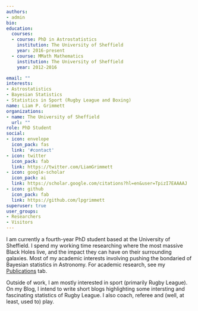 ```yaml
---
authors:
- admin
bio: 
education:
  courses:
  - course: PhD in Astrostatistics
    institution: The University of Sheffield
    year: 2016-present
  - course: MMath Mathematics
    institution: The University of Sheffield
    year: 2012-2016

email: ""
interests:
- Astrostatistics
- Bayesian Statistics
- Statistics in Sport (Rugby League and Boxing)
name: Liam P. Grimmett
organizations:
- name: The University of Sheffield
  url: ""
role: PhD Student
social:
- icon: envelope
  icon_pack: fas
  link: '#contact'
- icon: twitter
  icon_pack: fab
  link: https://twitter.com/LiamGrimmett
- icon: google-scholar
  icon_pack: ai
  link: https://scholar.google.com/citations?hl=en&user=TpizI7EAAAAJ
- icon: github
  icon_pack: fab
  link: https://github.com/lpgrimmett
superuser: true
user_groups:
- Researchers
- Visitors
---
```


I am currently a fourth-year PhD student based at the University of Sheffield. I spend my working time researching where the most massive Black Holes live, and the impact they can have on their surrounding galaxies. Most of my academic interests involving pushing the bondaried of Bayesian statistics in Astronomy. For academic research, see my [Publications](http://127.0.0.1:4321/#featured) tab.  

Outside of work, I am mostly interested in sport (primarily Rugby League). On my Blog, I intend to write short blogs highlighting some intersting and fascinating statistics of Rugby League. I also coach, referee and (well, at least, used to) play. 




